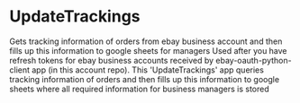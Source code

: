 # UpdateTrackings
Gets tracking information of orders from ebay business account and then fills up this information to google sheets for managers
Used after you have refresh tokens for ebay business accounts received by ebay-oauth-python-client app (in this account repo).
This 'UpdateTrackings' app queries tracking information of orders and then fills up this information to google sheets
where all required information for business managers is stored